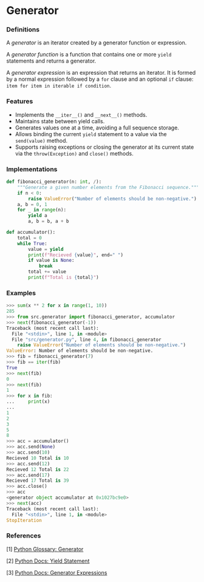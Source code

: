 # Generator

### Definitions
A *generator* is an iterator created by a generator function or expression.

A *generator function* is a function that contains one or more `yield` statements and returns a generator.

A *generator expression* is an expression that returns an iterator. It is formed by a normal expression followed by a `for` clause and an optional `if` clause: `item for item in iterable if condition`.

### Features
- Implements the `__iter__()` and `__next__()` methods.
- Maintains state between yield calls.
- Generates values one at a time, avoiding a full sequence storage.
- Allows binding the current `yield` statement to a value via the `send(value)` method.
- Supports raising exceptions or closing the generator at its current state via the `throw(Exception)` and `close()` methods.

### Implementations
```python
def fibonacci_generator(n: int, /):
    """Generate a given number elements from the Fibonacci sequence."""
    if n < 0:
        raise ValueError("Number of elements should be non-negative.")
    a, b = 0, 1
    for _ in range(n):
        yield a
        a, b = b, a + b

def accumulator():
    total = 0
    while True:
        value = yield
        print(f"Recieved {value}", end=" ")
        if value is None:
            break
        total += value
        print(f"Total is {total}")
```

### Examples
```python
>>> sum(x ** 2 for x in range(1, 10))
285
>>> from src.generator import fibonacci_generator, accumulator
>>> next(fibonacci_generator(-1))
Traceback (most recent call last):
  File "<stdin>", line 1, in <module>
  File "src/generator.py", line 4, in fibonacci_generator
    raise ValueError("Number of elements should be non-negative.")
ValueError: Number of elements should be non-negative.
>>> fib = fibonacci_generator(7)
>>> fib == iter(fib)
True
>>> next(fib)
0
>>> next(fib)
1
>>> for x in fib:
...     print(x)
... 
1
2
3
5
8
>>> acc = accumulator() 
>>> acc.send(None)
>>> acc.send(10)
Recieved 10 Total is 10
>>> acc.send(12)
Recieved 12 Total is 22
>>> acc.send(17)
Recieved 17 Total is 39
>>> acc.close()
>>> acc
<generator object accumulator at 0x1027bc9e0>
>>> next(acc)
Traceback (most recent call last):
  File "<stdin>", line 1, in <module>
StopIteration
```

### References
[1] [Python Glossary: Generator](https://docs.python.org/3/glossary.html#term-generator)

[2] [Python Docs: Yield Statement](https://docs.python.org/3/reference/simple_stmts.html#the-yield-statement)

[3] [Python Docs: Generator Expressions](https://docs.python.org/3/reference/expressions.html#generator-expressions)